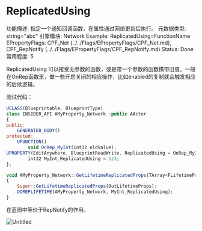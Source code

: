 # ReplicatedUsing

功能描述: 指定一个通知回调函数，在属性通过网络更新后执行。
元数据类型: string="abc"
引擎模块: Network
Example: ReplicatedUsing=FunctionName
EPropertyFlags: CPF_Net (../../Flags/EPropertyFlags/CPF_Net.md), CPF_RepNotify (../../Flags/EPropertyFlags/CPF_RepNotify.md)
Status: Done
常用程度: 5

ReplicatedUsing 可以接受无参数的函数，或是带一个参数的函数携带旧值。一般在OnRep函数里，做一些开启关闭的相应操作，比如enabled的复制就会触发相应的后续逻辑。

测试代码：

```jsx
UCLASS(Blueprintable, BlueprintType)
class INSIDER_API AMyProperty_Network :public AActor
{
public:
	GENERATED_BODY()
protected:
	UFUNCTION()
		void OnRep_MyInt(int32 oldValue);
UPROPERTY(EditAnywhere, BlueprintReadWrite, ReplicatedUsing = OnRep_MyInt)
		int32 MyInt_ReplicatedUsing = 123;
};

void AMyProperty_Network::GetLifetimeReplicatedProps(TArray<FLifetimeProperty>& OutLifetimeProps) const
{
	Super::GetLifetimeReplicatedProps(OutLifetimeProps);
	DOREPLIFETIME(AMyProperty_Network, MyInt_ReplicatedUsing);
}
```

在蓝图中等价于RepNotify的作用。

![Untitled](ReplicatedUsing/Untitled.png)